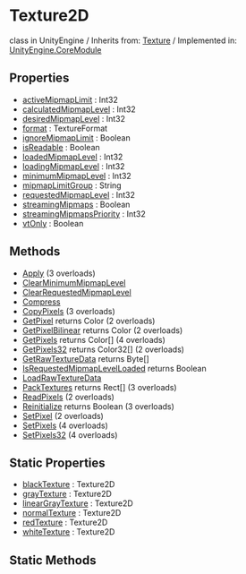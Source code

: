 # Texture2D
class in UnityEngine
 / Inherits from: <a href="https://docs.unity3d.com/6000.1/Documentation/ScriptReference/Texture.html">Texture</a> / Implemented in: <a href="https://docs.unity3d.com/6000.1/Documentation/ScriptReference/UnityEngine.CoreModule.html">UnityEngine.CoreModule</a>

## Properties
- <a href="https://docs.unity3d.com/6000.1/Documentation/ScriptReference/Texture2D-activeMipmapLimit.html">activeMipmapLimit</a> : Int32
- <a href="https://docs.unity3d.com/6000.1/Documentation/ScriptReference/Texture2D-calculatedMipmapLevel.html">calculatedMipmapLevel</a> : Int32
- <a href="https://docs.unity3d.com/6000.1/Documentation/ScriptReference/Texture2D-desiredMipmapLevel.html">desiredMipmapLevel</a> : Int32
- <a href="https://docs.unity3d.com/6000.1/Documentation/ScriptReference/Texture2D-format.html">format</a> : TextureFormat
- <a href="https://docs.unity3d.com/6000.1/Documentation/ScriptReference/Texture2D-ignoreMipmapLimit.html">ignoreMipmapLimit</a> : Boolean
- <a href="https://docs.unity3d.com/6000.1/Documentation/ScriptReference/Texture2D-isReadable.html">isReadable</a> : Boolean
- <a href="https://docs.unity3d.com/6000.1/Documentation/ScriptReference/Texture2D-loadedMipmapLevel.html">loadedMipmapLevel</a> : Int32
- <a href="https://docs.unity3d.com/6000.1/Documentation/ScriptReference/Texture2D-loadingMipmapLevel.html">loadingMipmapLevel</a> : Int32
- <a href="https://docs.unity3d.com/6000.1/Documentation/ScriptReference/Texture2D-minimumMipmapLevel.html">minimumMipmapLevel</a> : Int32
- <a href="https://docs.unity3d.com/6000.1/Documentation/ScriptReference/Texture2D-mipmapLimitGroup.html">mipmapLimitGroup</a> : String
- <a href="https://docs.unity3d.com/6000.1/Documentation/ScriptReference/Texture2D-requestedMipmapLevel.html">requestedMipmapLevel</a> : Int32
- <a href="https://docs.unity3d.com/6000.1/Documentation/ScriptReference/Texture2D-streamingMipmaps.html">streamingMipmaps</a> : Boolean
- <a href="https://docs.unity3d.com/6000.1/Documentation/ScriptReference/Texture2D-streamingMipmapsPriority.html">streamingMipmapsPriority</a> : Int32
- <a href="https://docs.unity3d.com/6000.1/Documentation/ScriptReference/Texture2D-vtOnly.html">vtOnly</a> : Boolean

## Methods
- <a href="https://docs.unity3d.com/6000.1/Documentation/ScriptReference/Texture2D.Apply.html">Apply</a> (3 overloads)
- <a href="https://docs.unity3d.com/6000.1/Documentation/ScriptReference/Texture2D.ClearMinimumMipmapLevel.html">ClearMinimumMipmapLevel</a>
- <a href="https://docs.unity3d.com/6000.1/Documentation/ScriptReference/Texture2D.ClearRequestedMipmapLevel.html">ClearRequestedMipmapLevel</a>
- <a href="https://docs.unity3d.com/6000.1/Documentation/ScriptReference/Texture2D.Compress.html">Compress</a>
- <a href="https://docs.unity3d.com/6000.1/Documentation/ScriptReference/Texture2D.CopyPixels.html">CopyPixels</a> (3 overloads)
- <a href="https://docs.unity3d.com/6000.1/Documentation/ScriptReference/Texture2D.GetPixel.html">GetPixel</a> returns Color (2 overloads)
- <a href="https://docs.unity3d.com/6000.1/Documentation/ScriptReference/Texture2D.GetPixelBilinear.html">GetPixelBilinear</a> returns Color (2 overloads)
- <a href="https://docs.unity3d.com/6000.1/Documentation/ScriptReference/Texture2D.GetPixels.html">GetPixels</a> returns Color[] (4 overloads)
- <a href="https://docs.unity3d.com/6000.1/Documentation/ScriptReference/Texture2D.GetPixels32.html">GetPixels32</a> returns Color32[] (2 overloads)
- <a href="https://docs.unity3d.com/6000.1/Documentation/ScriptReference/Texture2D.GetRawTextureData.html">GetRawTextureData</a> returns Byte[]
- <a href="https://docs.unity3d.com/6000.1/Documentation/ScriptReference/Texture2D.IsRequestedMipmapLevelLoaded.html">IsRequestedMipmapLevelLoaded</a> returns Boolean
- <a href="https://docs.unity3d.com/6000.1/Documentation/ScriptReference/Texture2D.LoadRawTextureData.html">LoadRawTextureData</a>
- <a href="https://docs.unity3d.com/6000.1/Documentation/ScriptReference/Texture2D.PackTextures.html">PackTextures</a> returns Rect[] (3 overloads)
- <a href="https://docs.unity3d.com/6000.1/Documentation/ScriptReference/Texture2D.ReadPixels.html">ReadPixels</a> (2 overloads)
- <a href="https://docs.unity3d.com/6000.1/Documentation/ScriptReference/Texture2D.Reinitialize.html">Reinitialize</a> returns Boolean (3 overloads)
- <a href="https://docs.unity3d.com/6000.1/Documentation/ScriptReference/Texture2D.SetPixel.html">SetPixel</a> (2 overloads)
- <a href="https://docs.unity3d.com/6000.1/Documentation/ScriptReference/Texture2D.SetPixels.html">SetPixels</a> (4 overloads)
- <a href="https://docs.unity3d.com/6000.1/Documentation/ScriptReference/Texture2D.SetPixels32.html">SetPixels32</a> (4 overloads)

## Static Properties
- <a href="https://docs.unity3d.com/6000.1/Documentation/ScriptReference/Texture2D-blackTexture.html">blackTexture</a> : Texture2D
- <a href="https://docs.unity3d.com/6000.1/Documentation/ScriptReference/Texture2D-grayTexture.html">grayTexture</a> : Texture2D
- <a href="https://docs.unity3d.com/6000.1/Documentation/ScriptReference/Texture2D-linearGrayTexture.html">linearGrayTexture</a> : Texture2D
- <a href="https://docs.unity3d.com/6000.1/Documentation/ScriptReference/Texture2D-normalTexture.html">normalTexture</a> : Texture2D
- <a href="https://docs.unity3d.com/6000.1/Documentation/ScriptReference/Texture2D-redTexture.html">redTexture</a> : Texture2D
- <a href="https://docs.unity3d.com/6000.1/Documentation/ScriptReference/Texture2D-whiteTexture.html">whiteTexture</a> : Texture2D

## Static Methods
